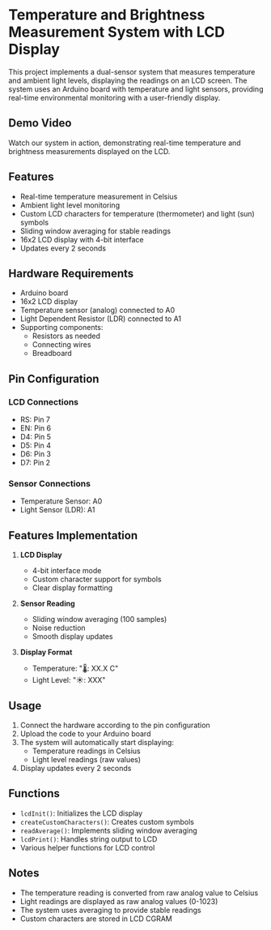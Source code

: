 # Temperature and Brightness Measurement System with LCD Display

This project implements a dual-sensor system that measures temperature and ambient light levels, displaying the readings on an LCD screen. The system uses an Arduino board with temperature and light sensors, providing real-time environmental monitoring with a user-friendly display.


## Demo Video



Watch our system in action, demonstrating real-time temperature and brightness measurements displayed on the LCD.

## Features

- Real-time temperature measurement in Celsius
- Ambient light level monitoring
- Custom LCD characters for temperature (thermometer) and light (sun) symbols
- Sliding window averaging for stable readings
- 16x2 LCD display with 4-bit interface
- Updates every 2 seconds

## Hardware Requirements

- Arduino board
- 16x2 LCD display
- Temperature sensor (analog) connected to A0
- Light Dependent Resistor (LDR) connected to A1
- Supporting components:
  - Resistors as needed
  - Connecting wires
  - Breadboard

## Pin Configuration

### LCD Connections

- RS: Pin 7
- EN: Pin 6
- D4: Pin 5
- D5: Pin 4
- D6: Pin 3
- D7: Pin 2

### Sensor Connections

- Temperature Sensor: A0
- Light Sensor (LDR): A1

## Features Implementation

1. **LCD Display**
   - 4-bit interface mode
   - Custom character support for symbols
   - Clear display formatting

2. **Sensor Reading**
   - Sliding window averaging (100 samples)
   - Noise reduction
   - Smooth display updates

3. **Display Format**
   - Temperature: "🌡️: XX.X C" 
   - Light Level: "☀️: XXX" 

## Usage

1. Connect the hardware according to the pin configuration
2. Upload the code to your Arduino board
3. The system will automatically start displaying:
   - Temperature readings in Celsius
   - Light level readings (raw values)
4. Display updates every 2 seconds

## Functions

- `lcdInit()`: Initializes the LCD display
- `createCustomCharacters()`: Creates custom symbols
- `readAverage()`: Implements sliding window averaging
- `lcdPrint()`: Handles string output to LCD
- Various helper functions for LCD control

## Notes

- The temperature reading is converted from raw analog value to Celsius
- Light readings are displayed as raw analog values (0-1023)
- The system uses averaging to provide stable readings
- Custom characters are stored in LCD CGRAM